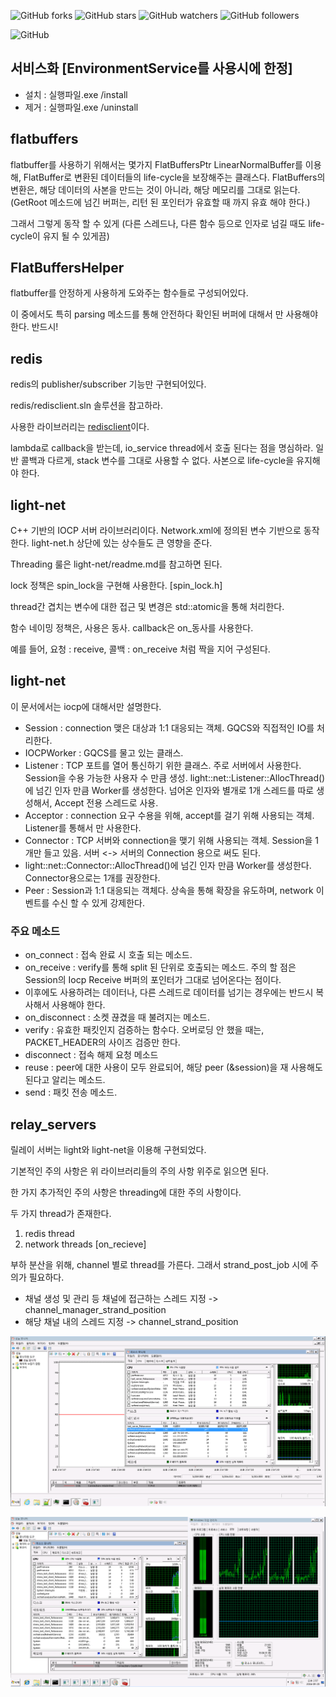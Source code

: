![GitHub forks](https://img.shields.io/github/forks/badges/shields.svg?style=social&label=Fork)
![GitHub stars](https://img.shields.io/github/stars/badges/shields.svg?style=social&label=Stars)
![GitHub watchers](https://img.shields.io/github/watchers/badges/shields.svg?style=social&label=Watch)
![GitHub followers](https://img.shields.io/github/followers/espadrine.svg?style=social&label=Follow)

![GitHub](https://img.shields.io/github/license/mashape/apistatus.svg)

## 서비스화 [EnvironmentService를 사용시에 한정]
* 설치 : 실행파일.exe /install
* 제거 : 실행파일.exe /uninstall

## flatbuffers
flatbuffer를 사용하기 위해서는 몇가지 
FlatBuffersPtr
LinearNormalBuffer를 이용해, FlatBuffer로 변환된 데이터들의 life-cycle을 보장해주는 클래스다.
FlatBuffers의 변환은, 해당 데이터의 사본을 만드는 것이 아니라, 해당 메모리를 그대로 읽는다. (GetRoot 메소드에 넘긴 버퍼는, 리턴 된 포인터가 유효할 때 까지 유효 해야 한다.)

그래서 그렇게 동작 할 수 있게 (다른 스레드나, 다른 함수 등으로 인자로 넘길 때도 life-cycle이 유지 될 수 있게끔)  

## FlatBuffersHelper
flatbuffer를 안정하게 사용하게 도와주는 함수들로 구성되어있다.

이 중에서도 특히 parsing 메소드를 통해 안전하다 확인된 버퍼에 대해서 만 사용해야 한다. 반드시!

## redis
redis의 publisher/subscriber 기능만 구현되어있다.

redis/redisclient.sln 솔루션을 참고하라.

사용한 라이브러리는 [redisclient](https://github.com/nekipelov/redisclient)이다.

lambda로 callback을 받는데, io_service thread에서 호출 된다는 점을 명심하라.
일반 콜백과 다르게, stack 변수를 그대로 사용할 수 없다.
사본으로 life-cycle을 유지해야 한다.

## light-net
C++ 기반의 IOCP 서버 라이브러리이다.
Network.xml에 정의된 변수 기반으로 동작한다.
light-net.h 상단에 있는 상수들도 큰 영향을 준다.

Threading 룰은 light-net/readme.md를 참고하면 된다.

lock 정책은 spin_lock을 구현해 사용한다. [spin_lock.h]

thread간 겹치는 변수에 대한 접근 및 변경은 std::atomic을 통해 처리한다.

함수 네이밍 정책은, 사용은 동사. callback은 on_동사를 사용한다. 

예를 들어, 요청 : receive, 콜백 : on_receive 처럼 짝을 지어 구성된다.

## light-net 
이 문서에서는 iocp에 대해서만 설명한다.

* Session : connection 맺은 대상과 1:1 대응되는 객체. GQCS와 직접적인 IO를 처리한다.
* IOCPWorker : GQCS를 물고 있는 클래스.
* Listener : TCP 포트를 열어 통신하기 위한 클래스. 주로 서버에서 사용한다. Session을 수용 가능한 사용자 수 만큼 생성.
 light::net::Listener::AllocThread()에 넘긴 인자 만큼 Worker를 생성한다.
  넘어온 인자와 별개로 1개 스레드를 따로 생성해서, Accept 전용 스레드로 사용.
* Acceptor : connection 요구 수용을 위해, accept를 걸기 위해 사용되는 객체. Listener를 통해서 만 사용한다.
* Connector : TCP 서버와 connection을 맺기 위해 사용되는 객체. Session을 1개만 들고 있음. 서버 <-> 서버의 Connection 용으로 써도 된다.
* light::net::Connector::AllocThread()에 넘긴 인자 만큼 Worker를 생성한다. Connector용으로는 1개를 권장한다.
* Peer : Session과 1:1 대응되는 객체다. 상속을 통해 확장을 유도하며, network 이벤트를 수신 할 수 있게 강제한다.

### 주요 메소드
* on_connect : 접속 완료 시 호출 되는 메소드.
* on_receive : verify를 통해 split 된 단위로 호출되는 메소드. 주의 할 점은 Session의 Iocp Receive 버퍼의 포인터가 그대로 넘어온다는 점이다. 
* 이후에도 사용하려는 데이터나, 다른 스레드로 데이터를 넘기는 경우에는 반드시 복사해서 사용해야 한다.
* on_disconnect : 소켓 끊겼을 때 불려지는 메소드.
* verify : 유효한 패킷인지 검증하는 함수다. 오버로딩 안 했을 때는, PACKET_HEADER의 사이즈 검증만 한다.
* disconnect : 접속 해제 요청 메소드
* reuse : peer에 대한 사용이 모두 완료되어, 해당 peer (&session)을 재 사용해도 된다고 알리는 메소드.
* send : 패킷 전송 메소드.

## relay_servers
릴레이 서버는 light와 light-net을 이용해 구현되었다.

기본적인 주의 사항은 위 라이브러리들의 주의 사항 위주로 읽으면 된다.

한 가지 추가적인 주의 사항은 threading에 대한 주의 사항이다.

두 가지 thread가 존재한다.
1. redis thread
2. network threads [on_recieve]

부하 분산을 위해, channel 별로 thread를 가른다.
그래서 strand_post_job 시에 주의가 필요하다.

* 채널 생성 및 관리 등 채널에 접근하는 스레드 지정 -> channel_manager_strand_position
* 해당 채널 내의 스레드 지정 -> channel_strand_position

![light-net_server_profiling](./light-net_server_profiling.png)

![light-net_client_profiling](./light-net_client_profiling.png)
